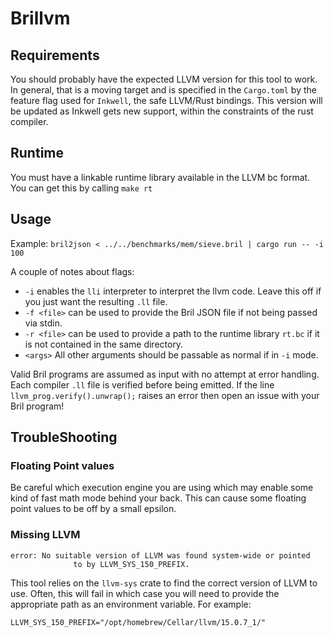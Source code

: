 # Brillvm

## Requirements

You should probably have the expected LLVM version for this tool to work. In
general, that is a moving target and is specified in the `Cargo.toml` by the
feature flag used for `Inkwell`, the safe LLVM/Rust bindings. This version will
be updated as Inkwell gets new support, within the constraints of the rust compiler.

## Runtime

You must have a linkable runtime library available in the LLVM bc format. You can get this by calling `make rt`

## Usage

Example: `bril2json < ../../benchmarks/mem/sieve.bril | cargo run -- -i 100`

A couple of notes about flags:

- `-i` enables the `lli` interpreter to interpret the llvm code. Leave this off if you just want the resulting `.ll` file.
- `-f <file>` can be used to provide the Bril JSON file if not being passed via stdin.
- `-r <file>` can be used to provide a path to the runtime library `rt.bc` if it is not contained in the same directory.
- `<args>` All other arguments should be passable as normal if in `-i` mode.

Valid Bril programs are assumed as input with no attempt at error handling. Each compiler `.ll` file is verified before being emitted. If the line `llvm_prog.verify().unwrap();` raises an error then open an issue with your Bril program!

## TroubleShooting

### Floating Point values

Be careful which execution engine you are using which may enable some kind of fast math mode behind your back. This can cause some floating point values to be off by a small epsilon.

### Missing LLVM

```shell
error: No suitable version of LLVM was found system-wide or pointed
              to by LLVM_SYS_150_PREFIX.
```

This tool relies on the `llvm-sys` crate to find the correct version of LLVM to use. Often, this will fail in which case you will need to provide the appropriate path as an environment variable. For example:

```shell
LLVM_SYS_150_PREFIX="/opt/homebrew/Cellar/llvm/15.0.7_1/"
```
